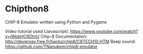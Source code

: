 # Chipthon8
CHIP-8 Emulator written using Python and Pygame

Video tutorial used (Javascript): https://www.youtube.com/watch?v=jWpbHC6DtnU
Chip-8 Documentation: http://devernay.free.fr/hacks/chip8/C8TECH10.HTM
Beep sound: https://github.com/TNanukem/chip8-emulator
